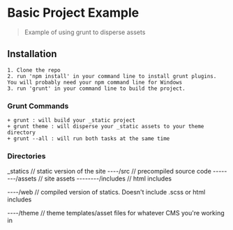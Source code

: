 # Basic Project Example

> Example of using grunt to disperse assets

## Installation

```
1. Clone the repo
2. run 'npm install' in your command line to install grunt plugins. You will probably need your npm command line for Windows
3. run 'grunt' in your command line to build the project.

```

### Grunt Commands

```
+ grunt : will build your _static project
+ grunt theme : will disperse your _static assets to your theme directory
+ grunt --all : will run both tasks at the same time

```

### Directories

_statics            // static version of the site
----/src            // precompiled source code
--------/assets     // site assets
--------/includes   // html includes

----/web            // compiled version of statics. Doesn't include .scss or html includes

----/theme         // theme templates/asset files for whatever CMS you're working in